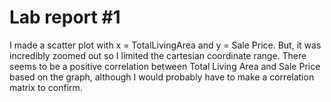 
<!-- README.md is generated from README.Rmd. Please edit the README.Rmd file -->

# Lab report \#1

I made a scatter plot with x = TotalLivingArea and y = Sale Price. But,
it was incredibly zoomed out so I limited the cartesian coordinate
range. There seems to be a positive correlation between Total Living
Area and Sale Price based on the graph, although I would probably have
to make a correlation matrix to confirm.
